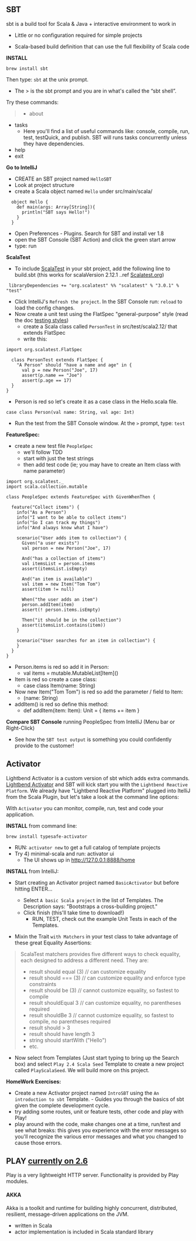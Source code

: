 ## SBT
sbt is a build tool for Scala & Java + interactive environment to work in

- Little or no configuration required for simple projects

- Scala-based build definition that can use the full flexibility of Scala code

**INSTALL**
```
brew install sbt
```
Then type: `sbt` at the unix prompt.
* The \> is the sbt prompt and you are in what's called the “sbt shell”.

Try these commands:
> * about
* tasks
    * Here you'll find a list of useful commands like: console, compile, run, test, testQuick, and publish. SBT will runs tasks concurrently unless they have dependencies.
* help
* exit

**Go to IntelliJ**
* CREATE an SBT project named `HelloSBT`
* Look at project structure
* create a Scala object named `Hello` under src/main/scala/

```
  object Hello {
    def main(args: Array[String]){
      println("SBT says Hello!")
    }
  }
```
* Open Preferences - Plugins. Search for SBT and install ver 1.8
* open the SBT Console (SBT Action) and click the green start arrow
* type: run

**ScalaTest**
* To include [ScalaTest](http://www.scalatest.org/user_guide) in your sbt project, add the following line to build.sbt  (this works for scalaVersion 2.12.1  ..ref [Scalatest.org](http://www.scalatest.org/install))
```
 libraryDependencies += "org.scalatest" %% "scalatest" % "3.0.1" % "test"
```
* Click IntelliJ's `Refresh the project`. In the SBT Console run: `reload` to load the config changes.
* Now create a unit test using the FlatSpec "general-purpose" style (read the doc [testing styles](http://www.scalatest.org/user_guide/selecting_a_style))
  * create a Scala class called `PersonTest` in src/test/scala2.12/ that extends FlatSpec
  * write this:

```
import org.scalatest.FlatSpec

  class PersonTest extends FlatSpec {
    "A Person" should "have a name and age" in {
      val p = new Person("Joe", 17)
      assert(p.name == "Joe")
      assert(p.age == 17)
  }
}
```
  * Person is red so let's create it as a case class in the Hello.scala file.
```
case class Person(val name: String, val age: Int)
```
  * Run the test from the SBT Console window. At the `>` prompt, type: `test`

**FeatureSpec:**
* create a new test file `PeopleSpec`
  * we'll follow TDD
  * start with just the test strings
  * then add test code (ie; you may have to create an Item class with name parameter)

```
import org.scalatest._
import scala.collection.mutable

class PeopleSpec extends FeatureSpec with GivenWhenThen {

  feature("Collect items") {
    info("As a Person")
    info("I want to be able to collect items")
    info("So I can track my things")
    info("And always know what I have")

    scenario("User adds item to collection") {
      Given("a user exists")
      val person = new Person("Joe", 17)

      And("has a collection of items")
      val itemsList = person.items
      assert(itemsList.isEmpty)

      And("an item is available")
      val item = new Item("Tom Tom")
      assert(item != null)

      When("the user adds an item")
      person.addItem(item)
      assert(! person.items.isEmpty)

      Then("it should be in the collection")
      assert(itemsList.contains(item))
    }

    scenario("User searches for an item in collection") {
    }
  }
}

```

* Person.items is red so add it in Person:
  * val items = mutable.MutableList\[Item\]()
* Item is red so create a case class:
  * case class Item(name: String)
* Now new Item("Tom Tom") is red so add the parameter / field to Item:
  * (name: String)
* addItem() is red so define this method:
  * def addItem(item: Item): Unit = { items += item }

**Compare SBT Console** running PeopleSpec from IntelliJ (Menu bar or Right-Click)
- See how the `SBT test output` is something you could confidently provide to the customer!


## Activator
Lightbend Activator is a custom version of sbt which adds extra commands. 
[Lightbend Activator](https://www.lightbend.com/community/core-tools/activator-and-sbt) and SBT will kick start you with the `Lightbend Reactive Platform`. We already have "Lightbend Reactive Platform" plugged into ItelliJ from the Scala Plugin, but let's take a look at the command line options:

With `Activator` you can monitor, compile, run, test and code your application.

**INSTALL** from command line:

```
brew install typesafe-activator
```
* RUN: `activator new` to get a full catalog of template projects
* Try 4) minimal-scala and run: activator ui
  * The UI shows up in http://127.0.0.1:8888/home

**INSTALL** from IntelliJ:
* Start creating an Activator project named `BasicActivator` but before hitting ENTER...
  * Select `A basic Scala project` in the list of Templates. The Description says: "Bootstraps a cross-building project."
  * Click finish (this'll take time to download!)
      * RUN, TEST, check out the example Unit Tests in each of the Templates.

* Mixin the Trait `with Matchers` in your test class to take advantage of these great Equality Assertions:
> ScalaTest matchers provides five different ways to check equality, each designed to address a different need. They are:
> * result should equal (3) // can customize equality
> * result should === (3)   // can customize equality and enforce type constraints
> * result should be (3)    // cannot customize equality, so fastest to compile
> * result shouldEqual 3    // can customize equality, no parentheses required
> * result shouldBe 3       // cannot customize equality, so fastest to compile, no parentheses required
> * result should > 3
> * result should have length 3
> * string should startWith ("Hello")
> * etc.

* Now select from Templates (Just start typing to bring up the Search box) and select `Play 2.4 Scala Seed` Template to create a new project called `PlayScalaSeed`. We will build more on this project.

**HomeWork Exercises:** 
- Create a new Activator project named `IntroSBT` using the `An introduction to sbt` Template.  - Guides you through the basics of sbt given the complete development cycle.
- try adding some routes, unit or feature tests, other code and play with Play!
- play around with the code, make changes one at a time, run/test and see what breaks: this gives you experience with the error messages so you'll recognize the various error messages and what you changed to cause those errors.


## PLAY [currently on 2.6](https://www.playframework.com/documentation/2.6.x/Home)
Play is a very lightweight HTTP server. Functionality is provided by Play modules.

#### AKKA
Akka is a toolkit and runtime for building highly concurrent, distributed, resilient, message-driven applications on the JVM.
- written in Scala
- actor implementation is included in Scala standard library



